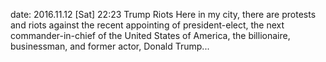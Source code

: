 date: 2016.11.12 [Sat] 22:23
Trump Riots
Here in my city, there are protests and riots against the recent appointing of president-elect, the next commander-in-chief of the United States of America, the billionaire, businessman, and former actor, Donald Trump...
